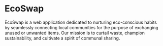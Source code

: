 # EcoSwap
EcoSwap is a web application dedicated to nurturing eco-conscious habits by seamlessly connecting local communities for the purpose of exchanging unused or unwanted items. Our mission is to curtail waste, champion sustainability, and cultivate a spirit of communal sharing.
